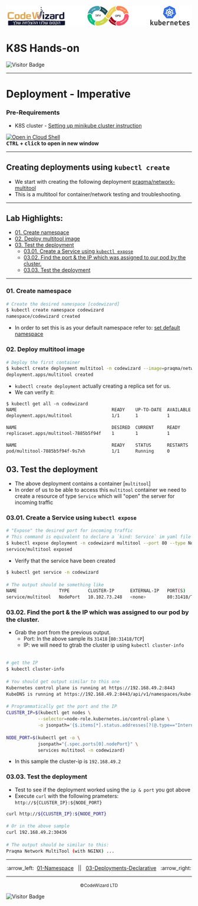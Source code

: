![](../../resources/k8s-logos.png)

# K8S Hands-on
![Visitor Badge](https://visitor-badge.laobi.icu/badge?page_id=nirgeier)

---
# Deployment - Imperative

### Pre-Requirements

- K8S cluster - <a href="../00-VerifyCluster">Setting up minikube cluster instruction</a>

[![Open in Cloud Shell](https://gstatic.com/cloudssh/images/open-btn.svg)](https://console.cloud.google.com/cloudshell/editor?cloudshell_git_repo=https://github.com/nirgeier/KubernetesLabs)  
**<kbd>CTRL</kbd> + <kbd>click</kbd> to open in new window**

---

## Creating deployments using `kubectl create`

- We start with creating the following deployment
  [praqma/network-multitool](https://github.com/Praqma/Network-MultiTool)
- This is a multitool for container/network testing and troubleshooting.

<!-- inPage TOC start -->

---
## Lab Highlights:
 - [01. Create namespace](#01-Create-namespace)
 - [02. Deploy multitool image](#02-Deploy-multitool-image)
 - [03. Test the deployment](#03-Test-the-deployment)
   - [03.01. Create a Service using `kubectl expose`](#0301-Create-a-Service-using-kubectl-expose)
   - [03.02. Find the port &amp; the IP which was assigned to our pod by the cluster.](#0302-Find-the-port--the-IP-which-was-assigned-to-our-pod-by-the-cluster)
   - [03.03. Test the deployment](#0303-Test-the-deployment)

---

<!-- inPage TOC end -->

### 01. Create namespace

```sh
# Create the desired namespace [codewizard]
$ kubectl create namespace codewizard
namespace/codewizard created
```

- In order to set this is as your default namespace refer to: <a href="../01-Namespace#2-setting-the-default-namespace-for-kubectl">set default namespace</a>

### 02. Deploy multitool image

```sh
# Deploy the first container
$ kubectl create deployment multitool -n codewizard --image=praqma/network-multitool
deployment.apps/multitool created
```

- `kubectl create deployment` actually creating a replica set for us.
- We can verify it:

```
$ kubectl get all -n codewizard
NAME                                    READY    UP-TO-DATE  AVAILABLE
deployment.apps/multitool               1/1      1           1

NAME                                    DESIRED  CURRENT     READY
replicaset.apps/multitool-7885b5f94f    1        1           1

NAME                                    READY    STATUS      RESTARTS
pod/multitool-7885b5f94f-9s7xh          1/1      Running     0
```

## 03. Test the deployment

- The above deployment contains a container [`multitool`]
- In order of us to be able to access this `multitool` container we need to create a resource of type `Service` which will "open" the server for incoming traffic

### 03.01. Create a Service using `kubectl expose`

```sh
# "Expose" the desired port for incoming traffic
# This command is equivalent to declare a `kind: Service` im yaml file
$ kubectl expose deployment -n codewizard multitool --port 80 --type NodePort
service/multitool exposed
```

- Verify that the service have been created

```sh
$ kubectl get service -n codewizard

# The output should be something like
NAME                TYPE       CLUSTER-IP      EXTERNAL-IP   PORT(S)        AGE
service/multitool   NodePort   10.102.73.248   <none>        80:31418/TCP   3s
```

### 03.02. Find the port & the IP which was assigned to our pod by the cluster.

- Grab the port from the previous output.
  - Port: In the above sample its `31418` [`80:31418/TCP`]
  - IP: we will need to gtrab the cluster ip using `kubectl cluster-info`

```sh

# get the IP
$ kubectl cluster-info

# You should get output similar to this one
Kubernetes control plane is running at https://192.168.49.2:8443
KubeDNS is running at https://192.168.49.2:8443/api/v1/namespaces/kube-system/services/kube-dns:dns/proxy

# Programmatically get the port and the IP
CLUSTER_IP=$(kubectl get nodes \
            --selector=node-role.kubernetes.io/control-plane \
            -o jsonpath='{$.items[*].status.addresses[?(@.type=="InternalIP")].address}')

NODE_PORT=$(kubectl get -o \
            jsonpath="{.spec.ports[0].nodePort}" \
            services multitool -n codewizard)
```

- In this sample the cluster-ip is `192.168.49.2`

### 03.03. Test the deployment

- Test to see if the deployment worked using the `ip & port` you got above
- Execute `curl` with the following prameters: `http://${CLUSTER_IP}:${NODE_PORT}`

```sh
curl http://${CLUSTER_IP}:${NODE_PORT}

# Or in the above sample
curl 192.168.49.2:30436

# The output should be similar to this:
Praqma Network MultiTool (with NGINX) ...
```
<!-- navigation start -->

---

<div align="center">
:arrow_left:&nbsp;
  <a href="../01-Namespace">01-Namespace</a>
&nbsp;&nbsp;||&nbsp;&nbsp;  <a href="../03-Deployments-Declarative">03-Deployments-Declarative</a>
  &nbsp; :arrow_right:</div>

---

<div align="center">
  <small>&copy;CodeWizard LTD</small>
</div>

![Visitor Badge](https://visitor-badge.laobi.icu/badge?page_id=nirgeier)

<!-- navigation end -->